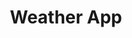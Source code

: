 ---
title: Weather App
desc: A web app to show local weather using a weather API.
techs:
    - html
    - css
    - less
    - javascript
    - jquery
    - materialize
    - openweather-api
source: https://github.com/cod3rguy/weather-app
demo: http://lab.coderguy.tech/weather-app/
---